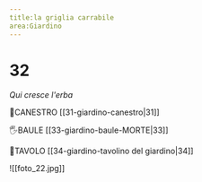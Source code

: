 ```yaml
---
title:la griglia carrabile
area:Giardino
---
```

# 32
_Qui cresce l'erba_

👀CANESTRO [[31-giardino-canestro|31]]

🖐BAULE [[33-giardino-baule-MORTE|33]]

👀TAVOLO [[34-giardino-tavolino del giardino|34]]

![[foto_22.jpg]]